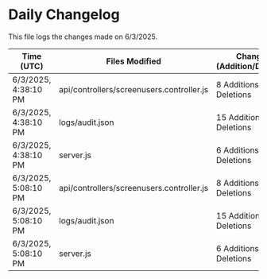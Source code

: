 # Daily Changelog

This file logs the changes made on 6/3/2025.

| Time (UTC)             | Files Modified                    | Changes (Addition/Deletion) |
|------------------------|-----------------------------------|-----------------------------|
| 6/3/2025, 4:38:10 PM | api/controllers/screenusers.controller.js | 8 Additions & 8 Deletions |
| 6/3/2025, 4:38:10 PM | logs/audit.json | 15 Additions & 15 Deletions |
| 6/3/2025, 4:38:10 PM | server.js | 6 Additions & 0 Deletions |
| 6/3/2025, 5:08:10 PM | api/controllers/screenusers.controller.js | 8 Additions & 8 Deletions|
| 6/3/2025, 5:08:10 PM | logs/audit.json | 15 Additions & 15 Deletions|
| 6/3/2025, 5:08:10 PM | server.js | 6 Additions & 0 Deletions|
